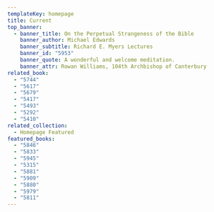 ```yaml
---
templateKey: homepage
title: Current
top_banner:
  - banner_title: On the Perpetual Strangeness of the Bible
    banner_author: Michael Edwards
    banner_subtitle: Richard E. Myers Lectures
    banner_id: "5953"
    banner_quote: A wonderful and welcome meditation.
    banner_attr: Rowan Williams, 104th Archbishop of Canterbury
related_book:
  - "5744"
  - "5617"
  - "5679"
  - "5417"
  - "5493"
  - "5292"
  - "5410"
related_collection:
  - Homepage Featured
featured_books:
  - "5846"
  - "5833"
  - "5945"
  - "5315"
  - "5881"
  - "5909"
  - "5880"
  - "5979"
  - "5811"
---
```

